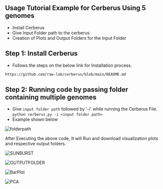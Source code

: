 ## Usage Tutorial Example for Cerberus Using 5 genomes
- Install Cerberus
- Give Input Folder path to the cerberus
- Creation of Plots and Output Folders for the Input Folder

Step 1: Install Cerberus
----
- Follows the steps on the below link for Installation process.
```bash
https://github.com/raw-lab/cerberus/blob/main/README.md
```

Step 2: Running code by passing folder containing multiple genomes
-----

- Give `input folder path` followed by '-i' while running the Cerberus File.
```python cerberus.py -i <input folder path>```
- Example shown below

![folderpath](https://github.com/raw-lab/cerberus/blob/main/tutorial/folder_path.png)

After Executing the above code, It will Run and download visualization plots and respective output folders. 

![SUNBURST](https://github.com/raw-lab/cerberus/blob/main/tutorial/SunBurst.png)  

![OUTPUTFOLDER](https://github.com/raw-lab/cerberus/blob/main/tutorial/output_folder.png)

![BarPlot](https://github.com/raw-lab/cerberus/blob/main/tutorial/BarPlot.png)  

![PCA](https://github.com/raw-lab/cerberus/blob/main/tutorial/PCA.png)
